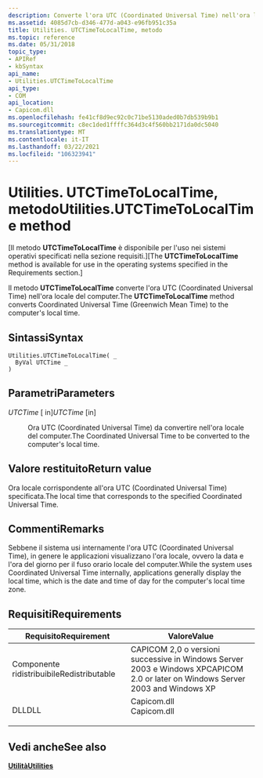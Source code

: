 ```yaml
---
description: Converte l'ora UTC (Coordinated Universal Time) nell'ora locale del computer.
ms.assetid: 4085d7cb-d346-477d-a043-e96fb951c35a
title: Utilities. UTCTimeToLocalTime, metodo
ms.topic: reference
ms.date: 05/31/2018
topic_type:
- APIRef
- kbSyntax
api_name:
- Utilities.UTCTimeToLocalTime
api_type:
- COM
api_location:
- Capicom.dll
ms.openlocfilehash: fe41cf8d9ec92c0c71be5130aded0b7db539b9b1
ms.sourcegitcommit: c8ec1ded1ffffc364d3c4f560bb2171da0dc5040
ms.translationtype: MT
ms.contentlocale: it-IT
ms.lasthandoff: 03/22/2021
ms.locfileid: "106323941"
---
```

# <a name="utilitiesutctimetolocaltime-method"></a><span data-ttu-id="a5d68-103">Utilities. UTCTimeToLocalTime, metodo</span><span class="sxs-lookup"><span data-stu-id="a5d68-103">Utilities.UTCTimeToLocalTime method</span></span>

<span data-ttu-id="a5d68-104">\[Il metodo **UTCTimeToLocalTime** è disponibile per l'uso nei sistemi operativi specificati nella sezione requisiti.\]</span><span class="sxs-lookup"><span data-stu-id="a5d68-104">\[The **UTCTimeToLocalTime** method is available for use in the operating systems specified in the Requirements section.\]</span></span>

<span data-ttu-id="a5d68-105">Il metodo **UTCTimeToLocalTime** converte l'ora UTC (Coordinated Universal Time) nell'ora locale del computer.</span><span class="sxs-lookup"><span data-stu-id="a5d68-105">The **UTCTimeToLocalTime** method converts Coordinated Universal Time (Greenwich Mean Time) to the computer's local time.</span></span>

## <a name="syntax"></a><span data-ttu-id="a5d68-106">Sintassi</span><span class="sxs-lookup"><span data-stu-id="a5d68-106">Syntax</span></span>


```VB
Utilities.UTCTimeToLocalTime( _
  ByVal UTCTime _
)
```



## <a name="parameters"></a><span data-ttu-id="a5d68-107">Parametri</span><span class="sxs-lookup"><span data-stu-id="a5d68-107">Parameters</span></span>

<dl> <dt>

<span data-ttu-id="a5d68-108">*UTCTime* \[ in\]</span><span class="sxs-lookup"><span data-stu-id="a5d68-108">*UTCTime* \[in\]</span></span>
</dt> <dd>

<span data-ttu-id="a5d68-109">Ora UTC (Coordinated Universal Time) da convertire nell'ora locale del computer.</span><span class="sxs-lookup"><span data-stu-id="a5d68-109">The Coordinated Universal Time to be converted to the computer's local time.</span></span>

</dd> </dl>

## <a name="return-value"></a><span data-ttu-id="a5d68-110">Valore restituito</span><span class="sxs-lookup"><span data-stu-id="a5d68-110">Return value</span></span>

<span data-ttu-id="a5d68-111">Ora locale corrispondente all'ora UTC (Coordinated Universal Time) specificata.</span><span class="sxs-lookup"><span data-stu-id="a5d68-111">The local time that corresponds to the specified Coordinated Universal Time.</span></span>

## <a name="remarks"></a><span data-ttu-id="a5d68-112">Commenti</span><span class="sxs-lookup"><span data-stu-id="a5d68-112">Remarks</span></span>

<span data-ttu-id="a5d68-113">Sebbene il sistema usi internamente l'ora UTC (Coordinated Universal Time), in genere le applicazioni visualizzano l'ora locale, ovvero la data e l'ora del giorno per il fuso orario locale del computer.</span><span class="sxs-lookup"><span data-stu-id="a5d68-113">While the system uses Coordinated Universal Time internally, applications generally display the local time, which is the date and time of day for the computer's local time zone.</span></span>

## <a name="requirements"></a><span data-ttu-id="a5d68-114">Requisiti</span><span class="sxs-lookup"><span data-stu-id="a5d68-114">Requirements</span></span>



| <span data-ttu-id="a5d68-115">Requisito</span><span class="sxs-lookup"><span data-stu-id="a5d68-115">Requirement</span></span> | <span data-ttu-id="a5d68-116">Valore</span><span class="sxs-lookup"><span data-stu-id="a5d68-116">Value</span></span> |
|----------------------------|----------------------------------------------------------------------------------------|
| <span data-ttu-id="a5d68-117">Componente ridistribuibile</span><span class="sxs-lookup"><span data-stu-id="a5d68-117">Redistributable</span></span><br/> | <span data-ttu-id="a5d68-118">CAPICOM 2,0 o versioni successive in Windows Server 2003 e Windows XP</span><span class="sxs-lookup"><span data-stu-id="a5d68-118">CAPICOM 2.0 or later on Windows Server 2003 and Windows XP</span></span><br/>                  |
| <span data-ttu-id="a5d68-119">DLL</span><span class="sxs-lookup"><span data-stu-id="a5d68-119">DLL</span></span><br/>             | <dl> <span data-ttu-id="a5d68-120"><dt>Capicom.dll</dt></span><span class="sxs-lookup"><span data-stu-id="a5d68-120"><dt>Capicom.dll</dt></span></span> </dl> |



## <a name="see-also"></a><span data-ttu-id="a5d68-121">Vedi anche</span><span class="sxs-lookup"><span data-stu-id="a5d68-121">See also</span></span>

<dl> <dt>

[<span data-ttu-id="a5d68-122">**Utilità**</span><span class="sxs-lookup"><span data-stu-id="a5d68-122">**Utilities**</span></span>](utilities.md)
</dt> </dl>

 

 




